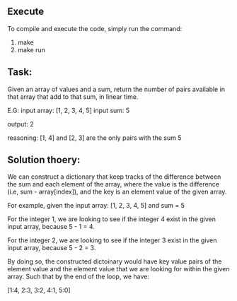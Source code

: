 ## Execute

To compile and execute the code, simply run the command:
1) make
2) make run

## Task:
Given an array of values and a sum, return the number of pairs available in that array that add to that sum, in linear time.

E.G:
input array: [1, 2, 3, 4, 5]
input sum: 5

output: 2

reasoning: [1, 4] and [2, 3] are the only pairs with the sum 5

## Solution thoery:
We can construct a dictionary that keep tracks of the difference between the sum and each element of the array, where the value is the difference (i.e, sum - array[index]), and the key is an element value of the given array.

For example, given the input array: [1, 2, 3, 4, 5] and sum = 5

For the integer 1, we are looking to see if the integer 4 exist in the given input array, because 5 - 1 = 4.

For the integer 2, we are looking to see if the integer 3 exist in the given input array, because 5 - 2 = 3. 

By doing so, the constructed dictoinary would have key value pairs of the element value and the element value that we are looking for within the given array. Such that by the end of the loop, we have:

[1:4, 2:3, 3:2, 4:1, 5:0]
